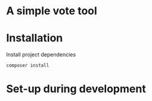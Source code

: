 A simple vote tool
===================

# Installation

Install project dependencies

```
composer install
```

# Set-up during development

